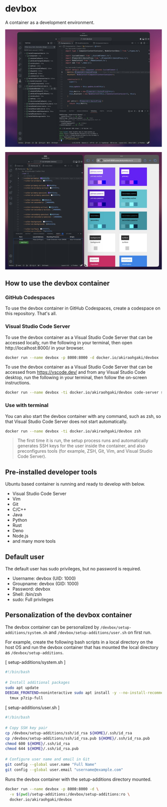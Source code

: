 # devbox

A container as a development environment.

![screenshot-01](images/screenshot-01.jpg)

![screenshot-02](images/screenshot-02.jpg)

## How to use the devbox container

### GitHub Codespaces

To use the devbox container in GitHub Codespaces, create a codespace on this repository.
That's all.

### Visual Studio Code Server

To use the devbox container as a Visual Studio Code Server that can be accessed locally, run the following in your terminal, then open http://localhost:8000/ in your browser.

```sh
docker run --name devbox -p 8000:8000 -d docker.io/akiraohgaki/devbox
```

To use the devbox container as a Visual Studio Code Server that can be accessed from https://vscode.dev/ and from any Visual Studio Code desktop, run the following in your terminal, then follow the on-screen instructions.

```sh
docker run --name devbox -ti docker.io/akiraohgaki/devbox code-server serve
```

### Use with terminal

You can also start the devbox container with any command, such as zsh, so that Visual Studio Code Server does not start automatically.

```sh
docker run --name devbox -ti docker.io/akiraohgaki/devbox zsh
```

> The first time it is run, the setup process runs and automatically generates SSH keys for the user inside the container, and also preconfigures tools (for example, ZSH, Git, Vim, and Visual Studio Code Server).

## Pre-installed developer tools

Ubuntu based container is running and ready to develop with below.

- Visual Studio Code Server
- Vim
- Git
- C/C++
- Java
- Python
- Rust
- Deno
- Node.js
- and many more tools

## Default user

The default user has sudo privileges, but no password is required.

- Username: devbox (UID: 1000)
- Groupname: devbox (GID: 1000)
- Password: devbox
- Shell: /bin/zsh
- sudo: Full privileges

## Personalization of the devbox container

The devbox container can be personalized by `/devbox/setup-additions/system.sh` and `/devbox/setup-additions/user.sh` on first run.

For example, create the following bash scripts in a local directory on the host OS and run the devbox container that has mounted the local directory as `/devbox/setup-additions`.

[ setup-additions/system.sh ]

```bash
#!/bin/bash

# Install additional packages
sudo apt update
DEBIAN_FRONTEND=noninteractive sudo apt install -y --no-install-recommends \
  tmux p7zip-full
```

[ setup-additions/user.sh ]

```bash
#!/bin/bash

# Copy SSH key pair
cp /devbox/setup-additions/ssh/id_rsa ${HOME}/.ssh/id_rsa
cp /devbox/setup-additions/ssh/id_rsa.pub ${HOME}/.ssh/id_rsa.pub
chmod 600 ${HOME}/.ssh/id_rsa
chmod 644 ${HOME}/.ssh/id_rsa.pub

# Configure user name and email in Git
git config --global user.name "Full Name"
git config --global user.email "username@example.com"
```

Runs the devbox container with the setup-additions directory mounted.

```sh
docker run --name devbox -p 8000:8000 -d \
  -v $(pwd)/setup-additions:/devbox/setup-additions:ro \
  docker.io/akiraohgaki/devbox
```
